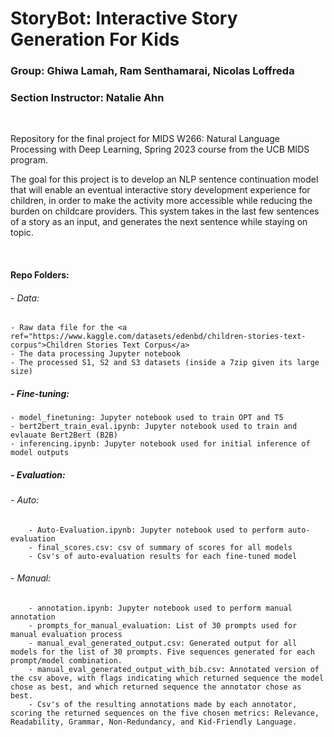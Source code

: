 # StoryBot: Interactive Story Generation For Kids
### Group: Ghiwa Lamah, Ram Senthamarai, Nicolas Loffreda
### Section Instructor: Natalie Ahn
  
<br>

Repository for the final project for MIDS W266: Natural Language Processing with Deep Learning, Spring 2023 course from the UCB MIDS program.

The goal for this project is to develop an NLP sentence continuation model that will enable an eventual interactive story development experience for children, in order to make the activity more accessible while reducing the burden on childcare providers. This system takes in the last few sentences of a story as an input, and generates the next sentence while staying on topic.

<br>

#### Repo Folders:
###### -   Data: 
    - Raw data file for the <a ref="https://www.kaggle.com/datasets/edenbd/children-stories-text-corpus">Children Stories Text Corpus</a>
    - The data processing Jupyter notebook
    - The processed S1, S2 and S3 datasets (inside a 7zip given its large size)
##### -   Fine-tuning: 
    - model_finetuning: Jupyter notebook used to train OPT and T5
    - bert2bert_train_eval.ipynb: Jupyter notebook used to train and evlauate Bert2Bert (B2B)
    - inferencing.ipynb: Jupyter notebook used for initial inference of model outputs
##### -   Evaluation: 
###### - Auto:
        - Auto-Evaluation.ipynb: Jupyter notebook used to perform auto-evaluation
        - final_scores.csv: csv of summary of scores for all models
        - Csv's of auto-evaluation results for each fine-tuned model
###### - Manual:
        - annotation.ipynb: Jupyter notebook used to perform manual annotation
        - prompts_for_manual_evaluation: List of 30 prompts used for manual evaluation process
        - manual_eval_generated_output.csv: Generated output for all models for the list of 30 prompts. Five sequences generated for each prompt/model combination.
        - manual_eval_generated_output_with_bib.csv: Annotated version of the csv above, with flags indicating which returned sequence the model chose as best, and which returned sequence the annotator chose as best.
        - Csv's of the resulting annotations made by each annotator, scoring the returned sequences on the five chosen metrics: Relevance, Readability, Grammar, Non-Redundancy, and Kid-Friendly Language.